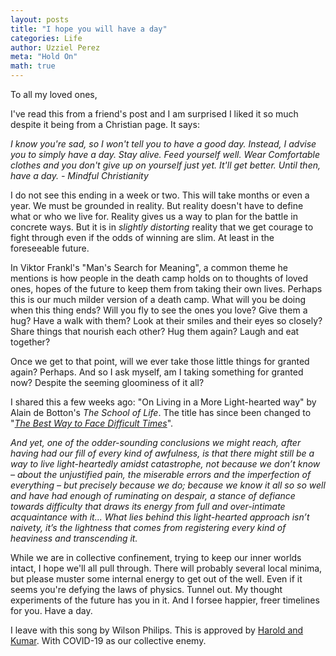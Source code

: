 ```yaml
---
layout: posts
title: "I hope you will have a day"
categories: Life
author: Uzziel Perez
meta: "Hold On"
math: true
---
```


<!-- I've bounced back from a third local minimum. -->
To all my loved ones,

I've read this from a friend's post and I am surprised I liked it so much despite it being from a Christian page. It says:

*I know you're sad, so I won't tell you to have a good day. Instead, I advise you to simply have a day. Stay alive. Feed yourself well. Wear Comfortable clothes and you don't give up on yourself just yet. It'll get better. Until then, have a day. - Mindful Christianity*

I do not see this ending in a week or two. This will take months or even a year. We must be grounded in reality. But reality doesn't have to define what or who we live for. Reality gives us a way to plan for the battle in concrete ways. But it is in *slightly distorting* reality that we get courage to fight through even if the odds of winning are slim. At least in the foreseeable future.

In Viktor Frankl's "Man's Search for Meaning", a common theme he mentions is how people in the death camp holds on to thoughts of loved ones, hopes of the future to keep them from taking their own lives. Perhaps this is our much milder version of a death camp. What will you be doing when this thing ends? Will you fly to see the ones you love? Give them a hug? Have a walk with them? Look at their smiles and their eyes so closely? Share things that nourish each other? Hug them again? Laugh and eat together?

Once we get to that point, will we ever take those little things for granted again? Perhaps. And so I ask myself, am I taking something for granted now? Despite the seeming gloominess of it all?

I shared this a few weeks ago: "On Living in a More Light-hearted way" by Alain de Botton's *The School of Life*. The title has since been changed to "[*The Best Way to Face Difficult Times*](https://www.youtube.com/watch?v=dTfyrfnwouE)".

*And yet, one of the odder-sounding conclusions we might reach, after having had our fill of every kind of awfulness, is that there might still be a way to live light-heartedly amidst catastrophe, not because we don’t know – about the unjustified pain, the miserable errors and the imperfection of everything – but precisely because we do; because we know it all so so well and have had enough of ruminating on despair, a stance of defiance towards difficulty that draws its energy from full and over-intimate acquaintance with it... What lies behind this light-hearted approach isn’t naivety, it’s the lightness that comes from registering every kind of heaviness and transcending it.*

While we are in collective confinement, trying to keep our inner worlds intact, I hope we'll all pull through. There will probably several local minima, but please muster some internal energy to get out of the well. Even if it seems you're defying the laws of physics. Tunnel out. My thought experiments of the future has you in it. And I forsee happier, freer timelines for you. Have a day.

I leave with this song by Wilson Philips. This is approved by [Harold and Kumar](https://youtu.be/QHwvM8Lw4v0?t=30). With COVID-19 as our collective enemy.











 <!-- The future does looks grim. I mean, the forseeable future looks grim. I hope that when humans come out of this, the leaders would change, the systemic inequality would be addressed. I do not see that happening. And people are dying. On a personal level, I feel useless as ever. And all I could do is try to cheer up the people I love from a distance. They've been trying to cheer me up too. While I like numbers and careful evaluation of things, I have acknowledged that I cannot possibly account for everything. So I can probably look for a silver lining. At least I am not inside a submarine stuck with a mean person for several months. I do not even have to be in a submarine. At least, I am not an astronaut in space, running out of supplies, and watching the earth fall apart from a distance.

But you know what? There is some hope. The idiocy and incompetence of some so-called leaders are highlighted. The effects of inequality and lack of universal healthcare are felt. Some people are waking up. The brilliance, competence and sincerity of REAL leaders on the other hand have been outshining the nominal "Presidents". They are the ones coordinating the response to the biggest war we've seen this millenium.

Shall we use a bit of Steve Jobs' *Reality Distortion Field*? Shall we start beating Feynman's *War drums* to fool ourselves that we can do it? Shall we start telling ourselves that tomorrow might be better than today even if the end of this is seems out of sight? How many more weeks? The number of cases in the US will peak in a week or two.
The Philippine Congress has granted planless Duterte "emergency" powers. Just those two sentences sinking in nearly killed me.

We experience things very differently. For some people, this period torturous. For some people, this period is fun, a time to relax, reconnect with loved ones. For some, they are actually losing people they love.

This period reminds me of the book by Viktor Frankl - "Man's Search for Meaning". It is for me one of the best books of all time. There is a chapter called "The Case for Tragic Optimism". "How do you say yes to life despite everything?" *While I like numbers and careful evaluation of things, I have acknowledged that I cannot possibly account for everything.*

I do not advocate for toxic positivity. And I also am against absolute negativity.



Do not fight blind. Do not fight without a plan. But do not delay fighting. Fight every day.

I will not hope that you will have a good day.
Abstract.


"Hold on for one more day" - Wilson Philips playing in the background. I can see Kristen Wiig and Maya Rudolph playing drums in the air. -->

